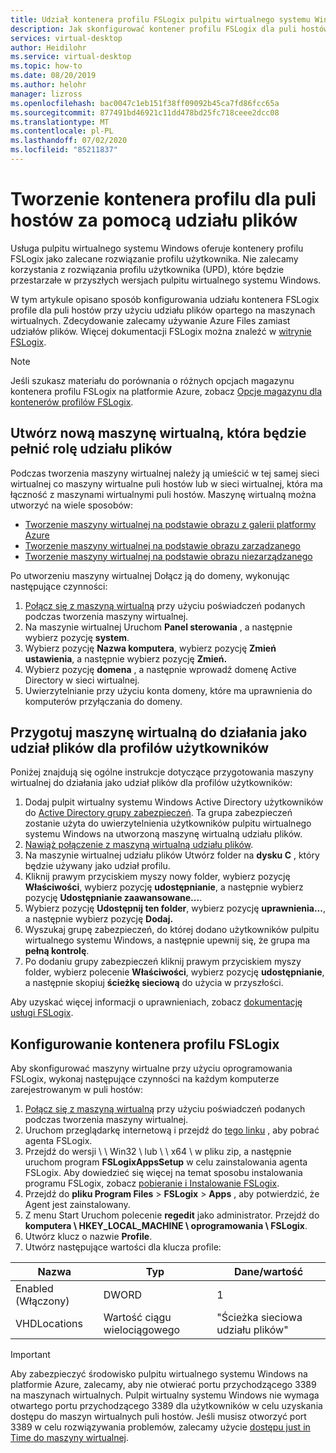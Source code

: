 ```yaml
---
title: Udział kontenera profilu FSLogix pulpitu wirtualnego systemu Windows — Azure
description: Jak skonfigurować kontener profilu FSLogix dla puli hostów usług pulpitu wirtualnego systemu Windows przy użyciu udziału plików opartego na maszynie wirtualnej.
services: virtual-desktop
author: Heidilohr
ms.service: virtual-desktop
ms.topic: how-to
ms.date: 08/20/2019
ms.author: helohr
manager: lizross
ms.openlocfilehash: bac0047c1eb151f38ff09092b45ca7fd86fcc65a
ms.sourcegitcommit: 877491bd46921c11dd478bd25fc718ceee2dcc08
ms.translationtype: MT
ms.contentlocale: pl-PL
ms.lasthandoff: 07/02/2020
ms.locfileid: "85211837"
---
```

# <a name="create-a-profile-container-for-a-host-pool-using-a-file-share"></a>Tworzenie kontenera profilu dla puli hostów za pomocą udziału plików

Usługa pulpitu wirtualnego systemu Windows oferuje kontenery profilu FSLogix jako zalecane rozwiązanie profilu użytkownika. Nie zalecamy korzystania z rozwiązania profilu użytkownika (UPD), które będzie przestarzałe w przyszłych wersjach pulpitu wirtualnego systemu Windows.

W tym artykule opisano sposób konfigurowania udziału kontenera FSLogix profile dla puli hostów przy użyciu udziału plików opartego na maszynach wirtualnych. Zdecydowanie zalecamy używanie Azure Files zamiast udziałów plików. Więcej dokumentacji FSLogix można znaleźć w [witrynie FSLogix](https://docs.fslogix.com/).

>[!NOTE]
>Jeśli szukasz materiału do porównania o różnych opcjach magazynu kontenera profilu FSLogix na platformie Azure, zobacz [Opcje magazynu dla kontenerów profilów FSLogix](store-fslogix-profile.md).

## <a name="create-a-new-virtual-machine-that-will-act-as-a-file-share"></a>Utwórz nową maszynę wirtualną, która będzie pełnić rolę udziału plików

Podczas tworzenia maszyny wirtualnej należy ją umieścić w tej samej sieci wirtualnej co maszyny wirtualne puli hostów lub w sieci wirtualnej, która ma łączność z maszynami wirtualnymi puli hostów. Maszynę wirtualną można utworzyć na wiele sposobów:

- [Tworzenie maszyny wirtualnej na podstawie obrazu z galerii platformy Azure](../virtual-machines/windows/quick-create-portal.md#create-virtual-machine)
- [Tworzenie maszyny wirtualnej na podstawie obrazu zarządzanego](../virtual-machines/windows/create-vm-generalized-managed.md)
- [Tworzenie maszyny wirtualnej na podstawie obrazu niezarządzanego](https://github.com/Azure/azure-quickstart-templates/tree/master/101-vm-from-user-image)

Po utworzeniu maszyny wirtualnej Dołącz ją do domeny, wykonując następujące czynności:

1. [Połącz się z maszyną wirtualną](../virtual-machines/windows/quick-create-portal.md#connect-to-virtual-machine) przy użyciu poświadczeń podanych podczas tworzenia maszyny wirtualnej.
2. Na maszynie wirtualnej Uruchom **Panel sterowania** , a następnie wybierz pozycję **system**.
3. Wybierz pozycję **Nazwa komputera**, wybierz pozycję **Zmień ustawienia**, a następnie wybierz pozycję **Zmień.**
4. Wybierz pozycję **domena** , a następnie wprowadź domenę Active Directory w sieci wirtualnej.
5. Uwierzytelnianie przy użyciu konta domeny, które ma uprawnienia do komputerów przyłączania do domeny.

## <a name="prepare-the-virtual-machine-to-act-as-a-file-share-for-user-profiles"></a>Przygotuj maszynę wirtualną do działania jako udział plików dla profilów użytkowników

Poniżej znajdują się ogólne instrukcje dotyczące przygotowania maszyny wirtualnej do działania jako udział plików dla profilów użytkowników:

1. Dodaj pulpit wirtualny systemu Windows Active Directory użytkowników do [Active Directory grupy zabezpieczeń](/windows/security/identity-protection/access-control/active-directory-security-groups/). Ta grupa zabezpieczeń zostanie użyta do uwierzytelnienia użytkowników pulpitu wirtualnego systemu Windows na utworzoną maszynę wirtualną udziału plików.
2. [Nawiąż połączenie z maszyną wirtualną udziału plików](../virtual-machines/windows/quick-create-portal.md#connect-to-virtual-machine).
3. Na maszynie wirtualnej udziału plików Utwórz folder na **dysku C** , który będzie używany jako udział profilu.
4. Kliknij prawym przyciskiem myszy nowy folder, wybierz pozycję **Właściwości**, wybierz pozycję **udostępnianie**, a następnie wybierz pozycję **Udostępnianie zaawansowane...**.
5. Wybierz pozycję **Udostępnij ten folder**, wybierz pozycję **uprawnienia...**, a następnie wybierz pozycję **Dodaj.**
6. Wyszukaj grupę zabezpieczeń, do której dodano użytkowników pulpitu wirtualnego systemu Windows, a następnie upewnij się, że grupa ma **pełną kontrolę**.
7. Po dodaniu grupy zabezpieczeń kliknij prawym przyciskiem myszy folder, wybierz polecenie **Właściwości**, wybierz pozycję **udostępnianie**, a następnie skopiuj **ścieżkę sieciową** do użycia w przyszłości.

Aby uzyskać więcej informacji o uprawnieniach, zobacz [dokumentację usługi FSLogix](/fslogix/fslogix-storage-config-ht/).

## <a name="configure-the-fslogix-profile-container"></a>Konfigurowanie kontenera profilu FSLogix

Aby skonfigurować maszyny wirtualne przy użyciu oprogramowania FSLogix, wykonaj następujące czynności na każdym komputerze zarejestrowanym w puli hostów:

1. [Połącz się z maszyną wirtualną](../virtual-machines/windows/quick-create-portal.md#connect-to-virtual-machine) przy użyciu poświadczeń podanych podczas tworzenia maszyny wirtualnej.
2. Uruchom przeglądarkę internetową i przejdź do [tego linku](https://go.microsoft.com/fwlink/?linkid=2084562) , aby pobrać agenta FSLogix.
3. Przejdź do wersji \\ \\ Win32 \\ lub \\ \\ x64 \\ w pliku zip, a następnie uruchom program **FSLogixAppsSetup** w celu zainstalowania agenta FSLogix.  Aby dowiedzieć się więcej na temat sposobu instalowania programu FSLogix, zobacz [pobieranie i Instalowanie FSLogix](/fslogix/install-ht/).
4. Przejdź do **pliku Program Files**  >  **FSLogix**  >  **Apps** , aby potwierdzić, że Agent jest zainstalowany.
5. Z menu Start Uruchom polecenie **regedit** jako administrator. Przejdź do **komputera \\ HKEY_LOCAL_MACHINE \\ oprogramowania \\ FSLogix**.
6. Utwórz klucz o nazwie **Profile**.
7. Utwórz następujące wartości dla klucza profile:

| Nazwa                | Typ               | Dane/wartość                        |
|---------------------|--------------------|-----------------------------------|
| Enabled (Włączony)             | DWORD              | 1                                 |
| VHDLocations        | Wartość ciągu wielociągowego | "Ścieżka sieciowa udziału plików"     |

>[!IMPORTANT]
>Aby zabezpieczyć środowisko pulpitu wirtualnego systemu Windows na platformie Azure, zalecamy, aby nie otwierać portu przychodzącego 3389 na maszynach wirtualnych. Pulpit wirtualny systemu Windows nie wymaga otwartego portu przychodzącego 3389 dla użytkowników w celu uzyskania dostępu do maszyn wirtualnych puli hostów. Jeśli musisz otworzyć port 3389 w celu rozwiązywania problemów, zalecamy użycie [dostępu just in Time do maszyny wirtualnej](../security-center/security-center-just-in-time.md).
